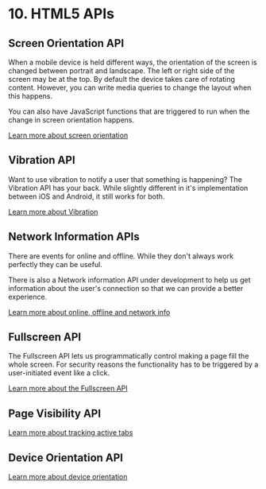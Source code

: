 # 10. HTML5 APIs

## Screen Orientation API

When a mobile device is held different ways, the orientation of the screen is changed between portrait and landscape. The left or right side of the screen may be at the top. By default the device takes care of rotating content. However, you can write media queries to change the layout when this happens.

You can also have JavaScript functions that are triggered to run when the change in screen orientation happens.

[Learn more about screen orientation](./screen-orient.md)

## Vibration API

Want to use vibration to notify a user that something is happening? The Vibration API has your back. While slightly different in it's implementation between iOS and Android, it still works for both.

[Learn more about Vibration](./vibration.md)

## Network Information APIs

There are events for online and offline. While they don't always work perfectly they can be useful.

There is also a Network information API under development to help us get information about the user's connection so that we can provide a better experience.

[Learn more about online, offline and network info](./network.md)

## Fullscreen API

The Fullscreen API lets us programmatically control making a page fill the whole screen. For security reasons the functionality has to be triggered by a user-initiated event like a click.

[Learn more about the Fullscreen API](./fullscreen.md)

## Page Visibility API



[Learn more about tracking active tabs](./page-visibility.md)

## Device Orientation API

[Learn more about device orientation](./device-orient.md)
